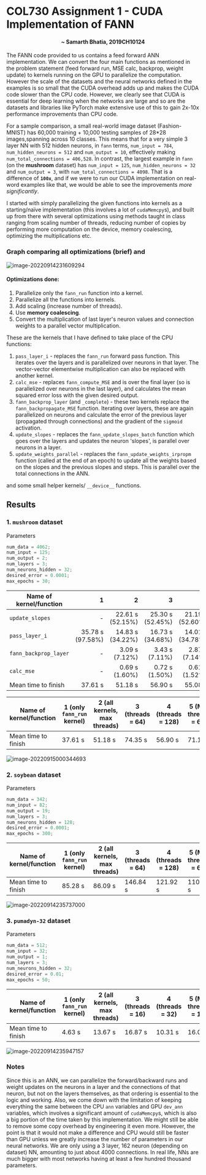 # COL730 Assignment 1 - CUDA Implementation of FANN

<center><h4>
    ~ Samarth Bhatia, 2019CH10124
    </h4>  </center>

The FANN code provided to us contains a feed forward ANN implementation. We can convert the four main functions as mentioned in the problem statement (feed forward run, MSE calc, backprop, weight update) to kernels running on the GPU to parallelize the computation. However the scale of the datasets and the neural networks defined in the examples is so small that the CUDA overhead adds up and makes the CUDA code slower than the CPU code. However, we clearly see that CUDA is essential for deep learning when the networks are large and so are the datasets and libraries like PyTorch make extensive use of this to gain 2x-10x performance improvements than CPU code.

For a sample comparison, a small real-world image dataset (Fashion-MNIST) has 60,000 training + 10,000 testing samples of 28*28 images,spanning across 10 classes. This means that for a very simple 3 layer NN with 512 hidden neurons, in `fann` terms, `num_input = 784`, `num_hidden_neurons = 512` and `num_output = 10`, effectively making `num_total_connections = 406,528`. 
In contrast, the largest example in `fann` (on the **mushroom** dataset) has `num_input = 125`, `num_hidden_neurons = 32` and `num_output = 3`, with `num_total_connections = 4098`. That is a difference of **`100x`**, and if we were to run our CUDA implementation on real-word examples like that, we would be able to see the improvements *more significantly*. 

I started with simply parallelizing the given functions into kernels as a starting/naïve implementation (this involves a lot of `cudaMemcpy`s), and built up from there with several optimizations using methods taught in class ranging from scaling number of threads, reducing number of copies by performing more computation on the device, memory coalescing, optimizing the multiplications etc.

### Graph comparing all optimizations (brief) and

![image-20220914231609294](https://i.ibb.co/dbG6h0K/image-20220914231609294.png)

#### Optimizations done:

1. Parallelize only the `fann_run` function into a kernel.
2. Parallelize all the functions into kernels.
3. Add scaling (increase number of threads).
4. Use **memory coalescing**.
5. Convert the multiplication of last layer's neuron values and connection weights to a parallel vector multiplication.  

These are the kernels that I have defined to take place of the CPU functions:

1. `pass_layer_i` - replaces the `fann_run` forward pass function. This iterates over the layers and is parallelized over neurons in that layer. The vector-vector elementwise multiplication can also be replaced with another kernel. 
2.  `calc_mse` - replaces `fann_compute_MSE` and is over the final layer (so is parallelized over neurons in the last layer), and calculates the mean squared error loss with the given desired output.
3. `fann_backprop_layer` (and `_complete`) - these two kernels replace the `fann_backpropagate_MSE` function. Iterating over layers, these are again parallelized on neurons and calculate the error of the previous layer (propagated through connections) and the gradient of the `sigmoid` activation.
4. `update_slopes` - replaces the `fann_update_slopes_batch` function which goes over the layers and updates the neuron 'slopes', is parallel over neurons in a layer.
5. `update_weights_parallel` - replaces the `fann_update_weights_irpropm` function (called at the end of an epoch) to update all the weights based on the slopes and the previous slopes and steps. This is parallel over the total connections in the ANN. 

and some small helper kernels/ `__device__` functions. 

## Results

### 1. `mushroom` dataset

Parameters

```c
num_data = 4062;
num_input = 125;
num_output = 2;
num_layers = 3;
num_neurons_hidden = 32;
desired_error = 0.0001;
max_epochs = 30;
```

| Name of kernel/function |                 1 |                2 |                3 |                 4 |
| ----------------------- | ----------------: | ---------------: | ---------------: | ----------------: |
| `update_slopes`         |                 - | 22.61 s (52.15%) | 25.30 s (52.45%) | 21.19 s  (52.60%) |
| `pass_layer_i`          | 35.78 s  (97.58%) | 14.83 s (34.22%) | 16.73 s (34.68%) |  14.01 s (34.78%) |
| `fann_backprop_layer`   |                 - |   3.09 s (7.12%) |   3.43 s (7.11%) |    2.87 s (7.14%) |
| `calc_mse`              |                 - |   0.69 s (1.60%) |   0.72 s (1.50%) |    0.61 s (1.52%) |
| Mean time to finish     |           37.61 s |          51.18 s |          56.90 s |           55.08 s |

| Name of kernel/function | 1 (only `fann_run` kernel) | 2 (all kernels, max threads) | 3 (threads = 64) | 4 (threads = 128) | 5 (MC, threads = 64) | 6 (MC, threads = 128) |
| ----------------------- | -------------------------- | ---------------------------- | ---------------- | ----------------- | -------------------- | --------------------- |
| Mean time to finish     | 37.61 s                    | 51.18 s                      | 74.35 s          | 56.90 s           | 71.12 s              | 55.08 s               |

![image-20220915000344693](https://i.ibb.co/z4DsH2k/image-20220915000344693.png)

### 2. `soybean` dataset

Parameters

```c
num_data = 342;
num_input = 82;
num_output = 19;
num_layers = 3;
num_neurons_hidden = 128;
desired_error = 0.0001;
max_epochs = 300;
```

| Name of kernel/function | 1 (only `fann_run` kernel) | 2 (all kernels, max threads) | 3 (threads = 64) | 4 (threads = 128) | 5 (MC, threads = 64) | 6 (MC, threads = 128) |
| ----------------------- | -------------------------- | ---------------------------- | ---------------- | ----------------- | -------------------- | --------------------- |
| Mean time to finish     | 85.28 s                    | 86.09 s                      | 146.84 s         | 121.92 s          | 110.51 s             | 88.42 s               |

![image-20220914235737000](https://i.ibb.co/0MMDRY3/image-20220914235737000.png)

### 3. `pumadyn-32` dataset

Parameters

```c
num_data = 512;
num_input = 32;
num_output = 1;
num_layers = 3;
num_neurons_hidden = 32;
desired_error = 0.01;
max_epochs = 50;
```

| Name of kernel/function | 1 (only `fann_run` kernel) | 2 (all kernels, max threads) | 3 (threads = 16) | 4 (threads = 32) | 5 (MC, threads = 16) | 6 (MC, threads = 32) |
| ----------------------- | -------------------------- | ---------------------------- | ---------------- | ---------------- | -------------------- | -------------------- |
| Mean time to finish     | 4.63 s                     | 13.67 s                      | 16.87 s          | 10.31 s          | 16.03 s              | 9.77 s               |

![image-20220914235947157](https://i.ibb.co/bNWcXQ1/image-20220914235947157.png)

### Notes

Since this is an ANN, we can parallelize the forward/backward runs and weight updates on the neurons in a layer and the connections of that neuron, but not on the layers themselves, as that ordering is essential to the logic and working. Also, we come down with the limitation of keeping everything the same between the CPU `ann` variables and GPU `dev_ann` variables, which involves a significant amount of `cudaMemcpy`s, which is also a big portion of the time taken by this implementation. We might still be able to remove some copy overhead by engineering it even more. However, the point is that it would not make a difference and CPU would still be faster than GPU unless we greatly increase the number of parameters in our neural networks. We are only using a 3 layer, 162 neuron (depending on dataset) NN, amounting to just about 4000 connections. In real life, NNs are much bigger with most networks having at least a few hundred thousand parameters.